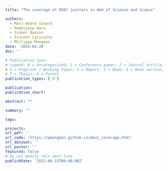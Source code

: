 ```yaml
---
title: "The coverage of DOAJ journals in Web of Science and Scopus"

authors:
  - Marc-André Simard
  - Madelaine Hare
  - Isabel Basson
  - Vincent Larivière
  - Philippe Mongeon
date: '2024-03-20'
doi: ''

# Publication type.
# Legend: 0 = Uncategorized; 1 = Conference paper; 2 = Journal article;
# 3 = Preprint / Working Paper; 4 = Report; 5 = Book; 6 = Book section;
# 7 = Thesis; 8 = Patent
publication_types: ['3']

publication: 
publication_short: 

abstract: ""

summary: ""

tags:

projects:
url_pdf: ''
url_code: 'https://pmongeon.github.io/doaj_coverage.html'
url_dataset: ''
url_poster: ''
featured: false
# Do not modify this next line
publishDate: '2022-06-15T00:00:00Z'
---
```


